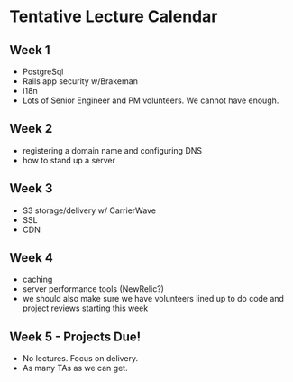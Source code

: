 # Tentative Lecture Calendar
## Week 1
- PostgreSql
- Rails app security w/Brakeman
- i18n
- Lots of Senior Engineer and PM volunteers. We cannot have enough.

## Week 2
- registering a domain name and configuring DNS
- how to stand up a server

## Week 3
- S3 storage/delivery w/ CarrierWave
- SSL
- CDN

## Week 4
- caching
- server performance tools (NewRelic?)
- we should also make sure we have volunteers lined up to do code and project reviews starting this week

## Week 5 - Projects Due!
- No lectures. Focus on delivery.
- As many TAs as we can get.
